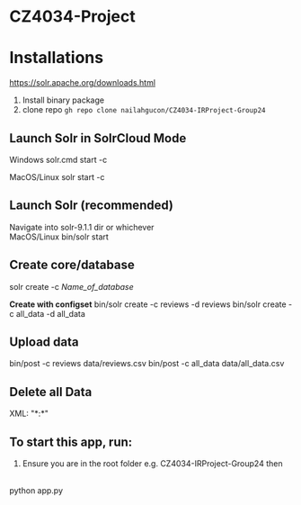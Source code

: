 # CZ4034-Project

# Installations
https://solr.apache.org/downloads.html

1. Install binary package
2. clone repo 
`gh repo clone nailahgucon/CZ4034-IRProject-Group24`

## Launch Solr in SolrCloud Mode
Windows
solr.cmd start -c

MacOS/Linux
solr start -c

## Launch Solr (recommended)

Navigate into solr-9.1.1 dir or whichever
<br>
MacOS/Linux
bin/solr start

## Create core/database
solr create -c *Name_of_database*

**Create with configset**
bin/solr create -c reviews -d reviews
bin/solr create -c all_data -d all_data

## Upload data
bin/post -c reviews data/reviews.csv
bin/post -c all_data data/all_data.csv


## Delete all Data
XML:
"<delete><query>\*:\*</query></delete>"

## To start this app, run:
1. Ensure you are in the root folder e.g. CZ4034-IRProject-Group24 then
<br>
python app.py
